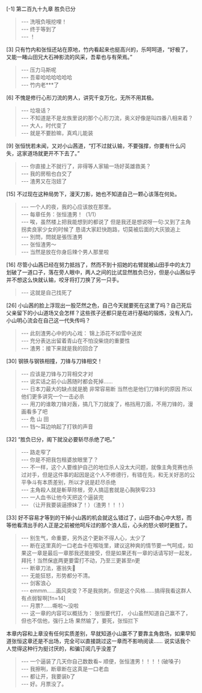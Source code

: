 
[-1] 第二百九十九章 胜负已分
>--- 洗哦负哦挖哩！<br>
>--- 终于等到了<br>
>--- ！<br>

[3] 只有竹内和张恒还站在原地，竹内看起来也挺高兴的，乐呵呵道，“好极了，又能一睹山田兄大石神影流的风采，吾辈也与有荣焉。”
>--- 压力马斯呢<br>
>--- 吾辈哈哈哈哈哈哈<br>
>--- 竹内老***了<br>

[6] 不愧是修行心形刀流的男人，讲究千变万化，无所不用其极。
>--- 垃圾话？<br>
>--- 不知道是不是龙族里说的那个心形刀流，奥义好像是叫四番八相来着？<br>
>--- 大人，时代变了<br>
>--- 就是不要脸嘛，真鸡儿能装<br>

[9] 张恒恍若未闻，又对小山茜道，“打不过就认输，不要强撑，你要有什么闪失，这家道场就更开不下去了。”
>--- 你直接上不就行了，非得等人家输一场好英雄救美？<br>
>--- 我的房租也白交了<br>
>--- 渣男又在泡妞了<br>

[15] 不过现在这种局势下，漫天刀影，她也不知道自己一颗心该落在何处。
>--- 一个人的夜，我的心应该放在那里。<br>
>--- 每章任务：张恒渣男！（1/1）<br>
>--- 唉，虽然楼上把我能想到的都说了
但是我还是想说呀一句:又到了主角拐卖良家少女的时候了
恳请大家赶快跑路，切莫被后面的大灰狼追上<br>
>--- 別問，問就是張恆渣男<br>
>--- 张恒渣男～<br>
>--- 当然是放在你身后辣个男人那里啦<br>

[16] 尽管小山茜已经在努力抵挡了，然而不到十招她的右臂就被山田手中的太刀划破了一道口子，落在旁人眼中，两人之间的比试显然胜负已分，但是小山茜似乎并不想这么快就认输，咬牙将打刀换了另一只手。
>--- 这就是自己找死了<br>

[26] 小山茜的脸上浮现出一股茫然之色，自己今天就要死在这里了吗？自己死后父亲留下的小山道场又会怎样？这些孩子还都只是在进行基础的锻炼，没有入门，小山明心流会在自己这一代失传吗？
>--- 此刻渣男心中的内心戏：
锦上添花不如雪中送炭<br>
>--- 充分表达出留着青山在不怕没柴烧的重要性<br>
>--- 渣男：接下来就是我的回合了<br>

[30] 钢铁与钢铁相撞，刀锋与刀锋相交！
>--- 应该是刀锋与刀背相交才对<br>
>--- 说实话之前小山茜随时都会死掉……<br>
>--- 日本刀最大的缺点就是脆 非常容易断 当然也是他们刀锋利的原因 所以他们更多讲究一个一击必杀<br>
>--- 用刀的谁敢刀锋对轰，搞几下刀就废了，格挡用刀面，不用刀锋的，漫画看多了吧<br>
>--- 危
山 田<br>
>--- 铛～耳边响起了打铁的声音<br>

[32] “胜负已分，阁下就没必要斩尽杀绝了吧。”
>--- 路走窄了<br>
>--- 你是不把我包租婆放眼里了？<br>
>--- 不一样，这个人要维护自己的地位杀人没太大问题，就像主角竞赛也杀过对手，但是这件事的起因是这个人不修德行，有错在先，和无关好恶的公平争斗有本质差别，所以才说是赶尽杀绝<br>
>--- 主角殺人就是斬草除根，旁人搞這套就是心胸狹窄233<br>
>--- 一人血书让他今天把这个逼装完<br>
>--- （让开我要装逼撩妹了！）（渣男！！！）<br>

[33] 好不容易才等到的干掉小山茜的机会就这么错过了，山田不由心中大怒，而等他看清出手的人正是之前被他呵斥过的那个浪人后，心头的怒火顿时更胜了。
>--- 别生气，命重要，另外这个更新不得人心，太少了<br>
>--- 断在这里真的一口老血卡在喉咙里，建议这种爽的情节要一气呵成，如果这一章是最后一章那我还能接受，但是如果还有一章的话请写好一起发，拜托！当然保底两更要雷打不动，乃至三更甚至n更<br>
>--- 断章刀法，塞翁失🐎<br>
>--- 无能狂怒，形势都分不清。<br>
>--- 剑客浪心<br>
>--- emmm……画风突变？不是我挑刺，但是这个风格……搞得我看这群人有点弱智啊[fn=14]<br>
>--- 月票?……嘶啦～没啦<br>
>--- 这一章的内容可以概括为：
张恒要代打，
小山虽然知道自己赢不了，但也不信他，强行上场
果然输了，要死，张恒拦下

本章内容和上章没有任何实质差别，早就知道小山赢不了要靠主角救场，如果早知道张恒这章还是不出场，完全可以直接跳过这一章而不影响阅读……
说实话我个人觉得这种行为挺讨厌的，和骗订阅几乎没差了<br>
>--- 一个逼装了几天你自己数数看~
顺便，张恒渣男！！！！(破嗓子)<br>
>--- 我擦咧，断章断在这真是一口老血<br>
>--- 都让开，我要装b了<br>
>--- 好。月票没了。<br>

